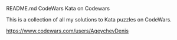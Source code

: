 README.md
CodeWars
Kata on Codewars

This is a collection of all my solutions to Kata puzzles on CodeWars.

https://www.codewars.com/users/AgeychevDenis
